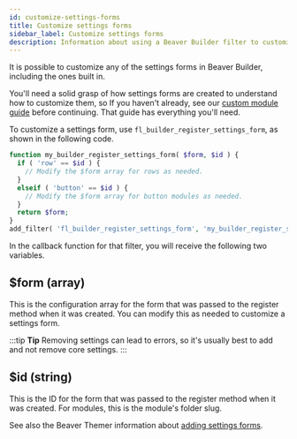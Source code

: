 ```yaml
---
id: customize-settings-forms
title: Customize settings forms
sidebar_label: Customize settings forms
description: Information about using a Beaver Builder filter to customize Beaver Builder settings forms.
---
```



It is possible to customize any of the settings forms in Beaver Builder,
including the ones built in.

You'll need a solid grasp of how settings forms are created to understand how to customize them, so If you haven't already, see our [custom module guide](/beaver-builder/developer/custom-modules.mdx) before continuing. That guide has everything you'll need.

To customize a settings form, use `fl_builder_register_settings_form`, as shown in the following code.

```php
function my_builder_register_settings_form( $form, $id ) {
  if ( 'row' == $id ) {
    // Modify the $form array for rows as needed.
  }
  elseif ( 'button' == $id ) {
    // Modify the $form array for button modules as needed.
  }
  return $form;
}
add_filter( 'fl_builder_register_settings_form', 'my_builder_register_settings_form', 10, 2 );
```

In the callback function for that filter, you will receive the following two variables.

## $form (array)
This is the configuration array for the form that was passed to the
register method when it was created. You can modify this as needed to
customize a settings form.

:::tip **Tip**
Removing settings can lead to errors, so it's usually best to add and
not remove core settings.
:::

## $id (string)
This is the ID for the form that was passed to the register method when it was created. For modules, this is the module's folder slug.

See also the Beaver Themer information about [adding settings forms](/beaver-themer/developer/customize-field-connections-themer.md/#add-a-settings-form).
